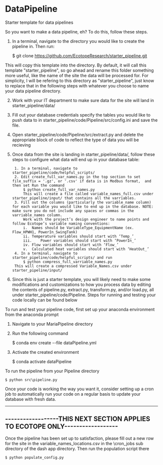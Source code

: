 # DataPipeline
Starter template for data pipelines 

So you want to make a data pipeline, eh? To do this, follow these steps.
1. In a terminal, navigate to the directory you would like to create the pipeline in. Then run:

    $ git clone https://github.com/EcotopeResearch/starter_pipeline.git
    
This will copy this template into the directory. By default, it will call this template "starter_pipeline", so go ahead and rename this folder something more useful, like the name of the site the data will be processed for. For simplicity, I will be refering to this directory as "starter_pipeline", just know to replace that in the following steps with whatever you choose to name your data pipeline directory.

2. Work with your IT department to make sure data for the site will land in starter_pipeline/data/

3. Fill out your database credentials specify the tables you would like to push data to in starter_pipeline/code/Pipeline/src/config.ini and save the file.

4. Open starter_pipeline/code/Pipeline/src/extract.py and delete the appropriate block of code to reflect the type of data you will be recieving

5. Once data from the site is landing in starter_pipeline/data/, follow these steps to configure what data will end up in your database table:
   
        1. In a terminal, navigate to starter_pipeline/code/helpful_scripts/
        2. Edit create_full_var_names.py in the top section to set file_suffix = '.gz', or '.csv' if data is in Modbus format,  and then set Run the command 
            $ python create_full_var_names.py
            This will create a file called variable_names_full.csv under starter_pipeline/input/ that contains all the varriables.
        3. Fill out the columns (particularly the variable_name column) for each variable you would like to end up in the database. NOTE: make sure you do not include any spaces or commas in the varriable_names column.
            Work with the project’s design engineer to name points and follow Ecotope’s variable naming conventions:
            i.	Names should be VariableType_EquipmentName (ex. Flow_HPWH1, PowerIn_SwingTank)
            ii.	Temperature variables should start with ‘Temp_’
            iii.	Power variables should start with ‘PowerIn_’
            iv.	Flow variables should start with ‘Flow_’
            v.	Calculated heat variables should start with ‘HeatOut_’
        4. In a terminal, navigate to starter_pipeline/code/helpful_scripts/ and run 
            $ python compress_full_varriable_names.py
        This will create a compressed Variable_Names.csv under starter_pipeline/input/
        
6. Since this is just a starter template, you will likely need to make some modifications and customizations to how you process data by editing the contents of pipeline.py, extract.py, transform.py, and/or load.py, all under starter_pipeline/code/Pipeline. Steps for running and testing your code locally can be found below 

To run and test your pipeline code, first set up your anaconda environment from the anaconda prompt
1. Navigate to your MariaPipeline directory
2. Run the following command 

    $ conda env create --file dataPipeline.yml

3. Activate the created environment

    $ conda activate dataPipeline

To run the pipeline from your Pipeline directory

    $ python src\pipeline.py

Once your code is working the way you want it, consider setting up a cron job to automatically run your code on a regular basis to update your database with fresh data.

-----------------------------------------------------------------------------
------------------THIS NEXT SECTION APPLIES TO ECOTOPE ONLY------------------
-----------------------------------------------------------------------------

Once the pipeline has been set up to satisfaction, please fill out a new row for the site in the variable_names_locations.csv in the \cron_jobs sub directory 
of the dash app directory. Then run the population script there
    
    $ python populate_config.py

